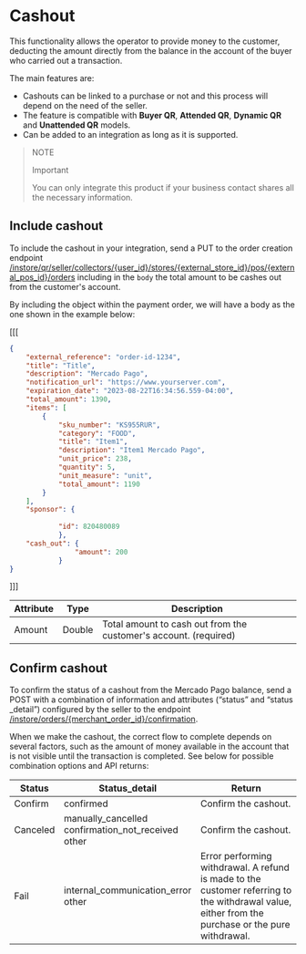 # Cashout

This functionality allows the operator to provide money to the customer, deducting the amount directly from the balance in the account of the buyer who carried out a transaction.

The main features are:
* Cashouts can be linked to a purchase or not and this process will depend on the need of the seller.
* The feature is compatible with **Buyer QR**, **Attended QR**, **Dynamic QR** and **Unattended QR** models.
* Can be added to an integration as long as it is supported.

> NOTE
>
> Important
>
> You can only integrate this product if your business contact shares all the necessary information.

## Include cashout

To include the cashout in your integration, send a PUT to the order creation endpoint [/instore/qr/seller/collectors/{user_id}/stores/{external_store_id}/pos/{external_pos_id}/orders](https://www.mercadopago[FAKER][URL][DOMAIN]/developers/en/reference/instore_orders_v2/_instore_qr_seller_collectors_user_id_stores_external_store_id_pos_external_pos_id_orders/put) including in the `body` the total amount to be cashes out from the customer's account.

By including the object within the payment order, we will have a body as the one shown in the example below:

[[[
```json
​​{
    "external_reference": "order-id-1234",
    "title": "Title",
    "description": "Mercado Pago",
    "notification_url": "https://www.yourserver.com",
    "expiration_date": "2023-08-22T16:34:56.559-04:00",
    "total_amount": 1390,
    "items": [
        {
            "sku_number": "KS955RUR",
            "category": "FOOD",
            "title": "Item1",
            "description": "Item1 Mercado Pago",
            "unit_price": 238,
            "quantity": 5,
            "unit_measure": "unit",
            "total_amount": 1190
        }
    ],
    "sponsor": {
    
            "id": 820480089
            },
    "cash_out": {
                "amount": 200
            }
}
```
]]]

| Attribute | Type | Description |
|---|---|--- |
| Amount | Double | Total amount to cash out from the customer's account. (required)|

## Confirm cashout

To confirm the status of a cashout from the Mercado Pago balance, send a POST with a combination of information and attributes (“status” and “status _detail”) configured by the seller to the endpoint [/instore/orders/{merchant_order_id}/confirmation](https://www.mercadopago[FAKER][URL][DOMAIN]/developers/en/reference/cashout-qr/_instore_orders_merchant_order_id_confirmation/post).
 
When we make the cashout, the correct flow to complete depends on several factors, such as the amount of money available in the account that is not visible until the transaction is completed. See below for possible combination options and API returns:
 
| Status | Status_detail | Return |
| --- | --- |--- |
| Confirm | confirmed | Confirm the cashout.|
| Canceled | manually_cancelled <br/> confirmation_not_received <br/> other | Confirm the cashout. |
| Fail | internal_communication_error <br/> other | Error performing withdrawal. A refund is made to the customer referring to the withdrawal value, either from the purchase or the pure withdrawal.|